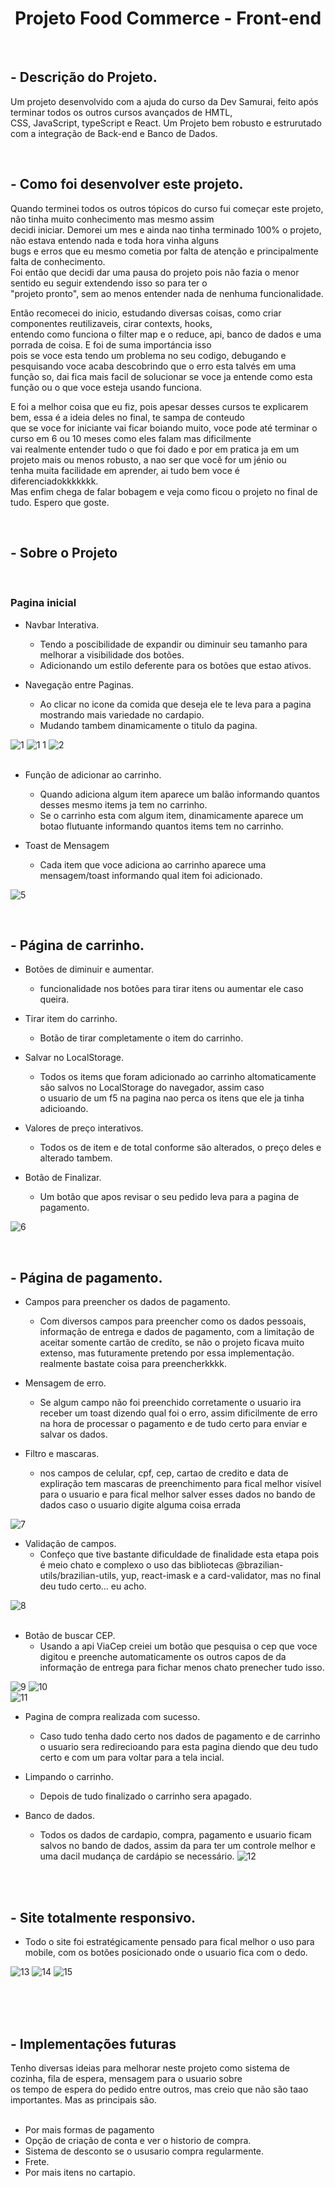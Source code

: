 <h1 align="center">Projeto Food Commerce - Front-end</h1>

<br/>

## - Descrição do Projeto.  
Um projeto desenvolvido com a ajuda do curso da Dev Samurai, feito após terminar todos os outros cursos avançados de HMTL,  
CSS, JavaScript, typeScript e React. Um Projeto bem robusto e estrurutado com a integração de Back-end e Banco de Dados.

<br />

## - Como foi desenvolver este projeto.  
Quando terminei todos os outros tópicos do curso fui começar este projeto, não tinha muito conhecimento mas mesmo assim  
decidi iniciar. Demorei um mes e ainda nao tinha terminado 100% o projeto, não estava entendo nada e toda hora vinha alguns  
bugs e erros que eu mesmo cometia por falta de atenção e principalmente falta de conhecimento.  
Foi então que decidi dar uma pausa do projeto pois não fazia o menor sentido eu seguir extendendo isso so para ter o  
"projeto pronto", sem ao menos entender nada de nenhuma funcionalidade.  

Então recomecei do inicio, estudando diversas coisas, como criar componentes reutilizaveis, cirar contexts, hooks,  
entendo como funciona o filter map e o reduce, api, banco de dados e uma porrada de coisa. E foi de suma importáncia isso  
pois se voce esta tendo um problema no seu codigo, debugando e pesquisando voce acaba descobrindo que o erro esta talvés em uma  
função so, dai fica mais facil de solucionar se voce ja entende como esta função ou o que voce esteja usando funciona.  
  
E foi a melhor coisa que eu fiz, pois apesar desses cursos te explicarem bem, essa é a ideia deles no final, te sampa de conteudo  
que se voce for iniciante vai ficar boiando muito, voce pode até terminar o curso em 6 ou 10 meses como eles falam mas dificilmente  
vai realmente entender tudo o que foi dado e por em pratica ja em um projeto mais ou menos robusto, a nao ser que você for um jénio ou  
tenha muita facilidade em aprender, ai tudo bem voce é diferenciadokkkkkkk.  
Mas enfim chega de falar bobagem e veja como ficou o projeto no final de tudo. Espero que goste.

<br />

## - Sobre o Projeto
<br />

### Pagina inicial

- Navbar Interativa.  
  * Tendo a poscibilidade de expandir ou diminuir seu tamanho para melhorar a visibilidade dos botões.
  * Adicionando um estilo deferente para os botões que estao ativos.
 
- Navegação entre Paginas.
  * Ao clicar no icone da comida que deseja ele te leva para a pagina mostrando mais variedade no cardapio.
  * Mudando tambem dinamicamente o titulo da pagina.

![1](https://github.com/Alexandre-Konrath/Food-Commerce-Frontend/assets/160286787/68c09544-ea0c-44da-aa5d-98a62a6adea9)
![1 1](https://github.com/Alexandre-Konrath/Food-Commerce-Frontend/assets/160286787/39e67bfd-e075-45ae-921b-4023faa07b99)
![2](https://github.com/Alexandre-Konrath/Food-Commerce-Frontend/assets/160286787/9f0c815a-f7d8-40e9-825e-17b5ac1536da)  
<br />

- Função de adicionar ao carrinho.
  * Quando adiciona algum item aparece um balão informando quantos desses mesmo items ja tem no carrinho.
  * Se o carrinho esta com algum item, dinamicamente aparece um botao flutuante informando quantos items tem no carrinho.

- Toast de Mensagem
  * Cada item que voce adiciona ao carrinho aparece uma mensagem/toast informando qual item foi adicionado.

![5](https://github.com/Alexandre-Konrath/Food-Commerce-Frontend/assets/160286787/02d73eb7-9bf7-43e6-961c-5f6c4415831a)

<br />

## - Página de carrinho.

- Botões de diminuir e aumentar.
  * funcionalidade nos botões para tirar itens ou aumentar ele caso queira.

- Tirar item do carrinho.
  * Botão de tirar completamente o item do carrinho.
 
- Salvar no LocalStorage.
  * Todos os items que foram adicionado ao carrinho altomaticamente são salvos no LocalStorage do navegador, assim caso  
    o usuario de um f5 na pagina nao perca os itens que ele ja tinha adicioando.

- Valores de preço interativos.
  * Todos os de item e de total conforme são alterados, o preço deles e alterado tambem.
 
- Botão de Finalizar.
  * Um botão que apos revisar o seu pedido leva para a pagina de pagamento.
  
![6](https://github.com/Alexandre-Konrath/Food-Commerce-Frontend/assets/160286787/cd7552fd-b928-4a79-beb9-c6685ba11ffe)

<br />

## - Página de pagamento.

- Campos para preencher os dados de pagamento.
  * Com diversos campos para preencher como os dados pessoais, informação de entrega e dados de pagamento, com a limitação de
  aceitar somente cartão de credíto, se não o projeto ficava muito extenso, mas futuramente pretendo por essa implementação.  
  realmente bastate coisa para preencherkkkk.

- Mensagem de erro.
  *  Se algum campo não foi preenchido corretamente o usuario ira receber um toast dizendo qual foi o erro, assim dificilmente
  de erro na hora de processar o pagamento e de tudo certo para enviar e salvar os dados.

- Filtro e mascaras.
  * nos campos de celular, cpf, cep, cartao de credito e data de expliração tem mascaras de preenchimento para fical melhor
  visível para o usuario e para fical melhor salver esses dados no bando de dados caso o usuario digite alguma coisa errada
    
![7](https://github.com/Alexandre-Konrath/Food-Commerce-Frontend/assets/160286787/f3077798-e3f2-4ec7-80df-cf7844fa57ef)
<br />

- Validação de campos.
  * Confeço que tive bastante dificuldade de finalidade esta etapa pois é meio chato e complexo o uso das bibliotecas
  @brazilian-utils/brazilian-utils, yup, react-imask e a card-validator, mas no final deu tudo certo... eu acho.

![8](https://github.com/Alexandre-Konrath/Food-Commerce-Frontend/assets/160286787/67dbf35f-25c5-485c-bf97-0dc533b2a147)  
<br />

- Botão de buscar CEP.
  * Usando a api ViaCep creiei um botão que pesquisa o cep que voce digitou e preenche automaticamente os outros capos de
  da informação de entrega para fichar menos chato prenecher tudo isso.

![9](https://github.com/Alexandre-Konrath/Food-Commerce-Frontend/assets/160286787/3128b36f-ac63-41ec-9a7d-edf197b1b0ed)
![10](https://github.com/Alexandre-Konrath/Food-Commerce-Frontend/assets/160286787/b0773982-3600-4eb4-8a5e-599abb70de12)  
![11](https://github.com/Alexandre-Konrath/Food-Commerce-Frontend/assets/160286787/4d6063df-84b7-44f3-bd4a-6fcedb04d73c)
<br />

- Pagina de compra realizada com sucesso.
  * Caso tudo tenha dado certo nos dados de pagamento e de carrinho o usuario sera redirecioando para esta pagina diendo
  que deu tudo certo e com um <a /> para voltar para a tela incial.

- Limpando o carrinho.
  * Depois de tudo finalizado o carrinho sera apagado.
 
- Banco de dados.
  * Todos os dados de cardapio, compra, pagamento e usuario ficam salvos no bando de dados, assim da para ter um controle
  melhor e uma dacil mudança de cardápio se necessário.
![12](https://github.com/Alexandre-Konrath/Food-Commerce-Frontend/assets/160286787/6ea797f5-ef2a-49ca-8978-1f83a557bde7)

<br />
<br />

## - Site totalmente responsivo. 

- Todo o site foi estratégicamente pensado para fical melhor o uso para mobile, com os botões posicionado onde o usuario
  fica com o dedo.
  
![13](https://github.com/Alexandre-Konrath/Food-Commerce-Frontend/assets/160286787/a545242b-8c9f-46ae-b753-80f026fa97f9)
![14](https://github.com/Alexandre-Konrath/Food-Commerce-Frontend/assets/160286787/096dc04f-f1b0-422f-83d6-a03ef6db3436)
![15](https://github.com/Alexandre-Konrath/Food-Commerce-Frontend/assets/160286787/21618979-5077-41cd-9362-f72e1397bd7c)

<br />
<br />
<br />

## - Implementações futuras

Tenho diversas ideias para melhorar neste projeto como sistema de cozinha, fila de espera, mensagem para o usuario sobre  
os tempo de espera do pedido entre outros, mas creio que não são taao importantes. Mas as principais são.  
<br />

  * Por mais formas de pagamento
  * Opção de criação de conta e ver o historio de compra.
  * Sistema de desconto se o ususario compra regularmente.
  * Frete.
  * Por mais itens no cartapio.
